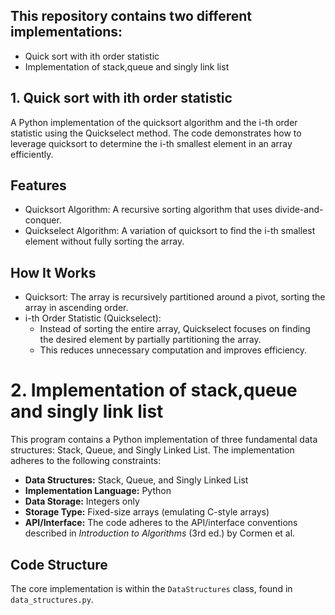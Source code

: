 ## This repository contains two different implementations:
* Quick sort with ith order statistic
* Implementation of stack,queue and singly link list


## 1. Quick sort with ith order statistic
A Python implementation of the quicksort algorithm and the i-th order statistic using the Quickselect method. The code demonstrates how to leverage quicksort to determine the i-th smallest element in an array efficiently.
## Features
  * Quicksort Algorithm: A recursive sorting algorithm that uses divide-and-conquer.
  * Quickselect Algorithm: A variation of quicksort to find the i-th smallest element without fully sorting the array.

## How It Works
  * Quicksort: The array is recursively partitioned around a pivot, sorting the array in ascending order.
  * i-th Order Statistic (Quickselect):
       * Instead of sorting the entire array, Quickselect focuses on finding the desired element by partially partitioning the array.
       * This reduces unnecessary computation and improves efficiency.

#  2. Implementation of stack,queue and singly link list

This program contains a Python implementation of three fundamental data structures: Stack, Queue, and Singly Linked List. The implementation adheres to the following constraints:

*   **Data Structures:** Stack, Queue, and Singly Linked List
*   **Implementation Language:** Python
*   **Data Storage:** Integers only
*   **Storage Type:** Fixed-size arrays (emulating C-style arrays)
*   **API/Interface:** The code adheres to the API/interface conventions described in *Introduction to Algorithms* (3rd ed.) by Cormen et al.

## Code Structure

The core implementation is within the `DataStructures` class, found in `data_structures.py`.

